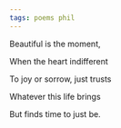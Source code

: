```yaml
---
tags: poems phil
---
```


Beautiful is the moment,

When the heart indifferent

To joy or sorrow, just trusts

Whatever this life brings

But finds time to just be.

